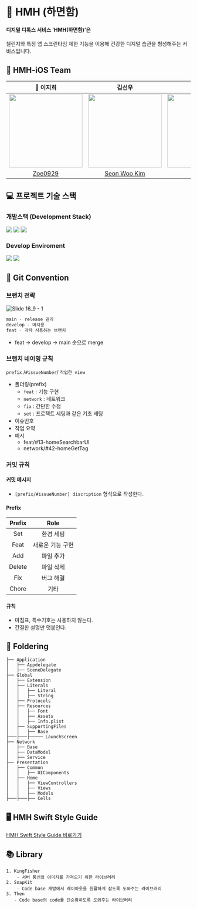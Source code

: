 # 🚀 HMH (하면함)
#### 디지털 디톡스 서비스 ‘HMH(하면함)’은
챌린지와 특정 앱 스크린타임 제한 기능을 이용해 건강한 디지털 습관을 형성해주는 서비스입니다.

## 🍎 HMH-iOS Team
| 👑 이지희 | 김선우 | 김보연 |
| :--------: | :--------: | :--------: |
|<img src ="https://github.com/Team-HMH/HMH-iOS/assets/68178395/e606e81f-1630-46b7-9c71-11f57590e9d7" width = "200px"/> | <img src = "https://github.com/Team-HMH/HMH-iOS/assets/68178395/5e4be2af-2d9d-4719-ba2d-055d33ecb5de" width = "200px"/> | <img src="https://github.com/Team-HMH/HMH-iOS/assets/68178395/d0ccdb03-e737-4d51-9999-50c63d155e79" width = "200px"/> |
| [Zoe0929](https://github.com/Zoe0929) | [Seon Woo Kim](https://github.com/kim-seonwoo) | [boyeon](https://github.com/boyeon0119) |


## 💻 프로젝트 기술 스택
### 개발스택 (Development Stack)
<img src="https://img.shields.io/badge/Swift-F05138?style=flat-square&logo=Swift&logoColor=white"/> <img src="https://img.shields.io/badge/UIKit-2396F3?style=flat-square&logo=UIKit&logoColor=white"/> <img src="https://img.shields.io/badge/iOS-000000?style=flat-square&logo=ios&logoColor=white"/>

### Develop Enviroment 
<img src="https://img.shields.io/badge/xcode 15.1-147EFB?style=flat-square&logo=Xcode&logoColor=white"/> <img src="https://img.shields.io/badge/iOS 15.0-000000?style=flat-square&logo=ios&logoColor=white"/>

## 📌 Git Convention
### 브랜치 전략
![Slide 16_9 - 1](https://github.com/Team-HMH/HMH-iOS/assets/68178395/efae3c56-463f-4f5e-a68e-3bf321eaa016)

```swift
main - release 관리 
develop - 머지용
feat - 각자 사용하는 브랜치
```
- feat -> develop -> main 순으로 merge


### 브랜치 네이밍 규칙
`prefix` /`#issueNumber`/ `작업한 view`

- 폴더링(prefix)
    - `feat` : 기능 구현
    - `network` : 네트워크
    - `fix` : 간단한 수정
    - `set` : 프로젝트 세팅과 같은 기초 세팅
- 이슈번호
- 작업 요약
- 예시
    - feat/#13-homeSearchbarUI
    - network/#42-homeGetTag
  
### 커밋 규칙
#### 커밋 메시지
- `[prefix/#issueNumber] discription` 형식으로 작성한다.
#### Prefix
|Prefix|Role|
|:---:|:---:|
|Set| 환경 세팅 |
|Feat| 새로운 기능 구현|
|Add| 파일 추가 |
|Delete| 파일 삭제 |
|Fix| 버그 해결 |
|Chore| 기타 |
#### 규칙
- 마침표, 특수기호는 사용하지 않는다.
- 간결한 설명만 덧붙인다.



## 📁 Foldering
``` 
├── Application
│   ├── Appdelegate
│   ├── SceneDelegate
├── Global
│   ├── Extension
│   ├── Literals
│   │   ├── Literal
│   │   ├── String
│   ├── Protocols
│   ├── Resources
│   │   ├── Font
│   │   ├── Assets
│   │   ├── Info.plist
│   ├── SupportingFiles
│   │   ├── Base
├───├───├───── LaunchScreen
├── Network
│   ├── Base
│   ├── DataModel
│   ├── Service
├── Presentation 
│   ├── Common
│   │   ├── UIComponents 
│   ├── Home
│   │   ├── ViewControllers
│   │   ├── Views
│   │   ├── Models
├───├───├── Cells
```


## 🖥️ HMH Swift Style Guide
[HMH Swift Style Guide 바로가기](https://www.notion.so/msmmx/Swift-Style-Guide-96f2f22dc44d4a46917091ceaf4229fe?pvs=4)


## 📚 Library
~~~
1. KingFisher
    - 서버 통신의 이미지를 가져오기 위한 라이브러리
2. SnapKit
    - Code base 개발에서 레이아웃을 원활하게 잡도록 도와주는 라이브러리
3. Then
   - Code base의 code를 단순화하도록 도와주는 라이브러리
~~~
